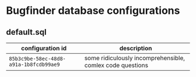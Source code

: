 # Bugfinder database configurations

## default.sql

| configuration id                       | description                                               |
| -------------------------------------- | --------------------------------------------------------- |
| `85b3c9be-58ec-48d8-a91a-1b8fcdb99ae9` | some ridiculously incomprehensible, comlex code questions |
